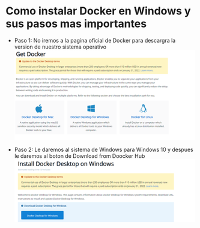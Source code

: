 # Como instalar Docker en Windows y sus pasos mas importantes

* Paso 1: No iremos a la pagina oficial de Docker para descargra la version de nuestro sistema operativo
![SO](https://github.com/AlejandroRocaMateu/Docker_Windows/blob/9ab1a44c87d057fe0fb18c3f52a8256d8e03ed09/1.PNG)

* Paso 2: Le daremos al sistema de Windows para Windows 10 y despues le daremos al boton de Download from Doocker Hub
![Descargar](https://github.com/AlejandroRocaMateu/Docker_Windows/blob/f7cb1c8fcc479ff3cc5d1ee25a04a05b017feb79/2.PNG)
